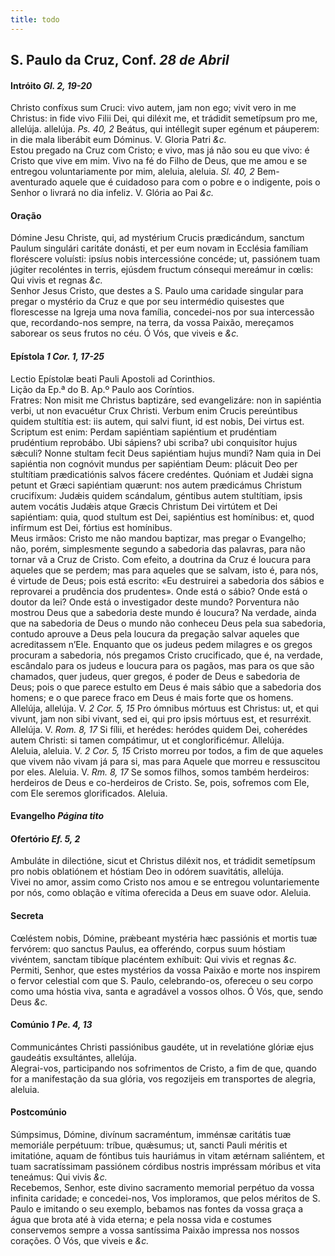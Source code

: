 ```yaml
---
title: todo
---
```

<h2 class="text-center">S. Paulo da Cruz, Conf. <em>28 de Abril</em></h2>

<h4 class="text-center">Intróito <em>Gl. 2, 19-20</em></h4>
<div class="container-fluid">
<div class="row">
<div class="dropcap text-justify">
Christo confíxus sum Cruci: vivo autem, jam non ego; vivit vero in me Christus: in fide vivo Filii Dei, qui diléxit me, et trádidit semetípsum pro me, allelúja. allelúja. <em>Ps. 40, 2</em> Beátus, qui intéllegit super egénum et páuperem: in die mala liberábit eum Dóminus.
V. Gloria Patri <em>&c.</em>
</div>
<div class="dropcap text-justify">
Estou pregado na Cruz com Cristo; e vivo, mas já não sou eu que vivo: é Cristo que vive em mim. Vivo na fé do Filho de Deus, que me amou e se entregou voluntariamente por mim, aleluia, aleluia. <em>Sl. 40, 2</em> Bem-aventurado aquele que é cuidadoso para com o pobre e o indigente, pois o Senhor o livrará no dia infeliz.
V. Glória ao Pai <em>&c.</em>
</div>
</div>
</div>

<h4 class="text-center">Oração</h4>
<div class="container-fluid">
<div class="row">
<div class="dropcap text-justify">
Dómine Jesu Christe, qui, ad mystérium Crucis prædicándum, sanctum Paulum singulári caritáte donásti, et per eum novam in Ecclésia famíliam floréscere voluísti: ipsíus nobis intercessióne concéde; ut, passiónem tuam júgiter recoléntes in terris, ejúsdem fructum cónsequi mereámur in cœlis: Qui vivis et regnas <em>&c.</em>
</div>
<div class="dropcap text-justify">
Senhor Jesus Cristo, que destes a S. Paulo uma caridade singular para pregar o mystério da Cruz e que por seu intermédio quisestes que florescesse na Igreja uma nova família, concedei-nos por sua intercessão que, recordando-nos sempre, na terra, da vossa Paixão, mereçamos saborear os seus frutos no céu. Ó Vós, que viveis e <em>&c.</em>
</div>
</div>
</div>

<h4 class="text-center">Epístola <em>1 Cor. 1, 17-25</em></h4>
<div class="container-fluid">
<div class="row">
<div class="text-justify">
Lectio Epístolæ beati Pauli Apostoli ad Corinthios.
</div>
<div class="text-justify">
Lição da Ep.ª do B. Ap.º Paulo aos Coríntios.
</div>
<div class="dropcap text-justify">
Fratres: Non misit me Christus baptizáre, sed evangelizáre: non in sapiéntia verbi, ut non evacuétur Crux Christi. Verbum enim Crucis pereúntibus quidem stultítia est: iis autem, qui salvi fiunt, id est nobis, Dei virtus est. Scriptum est enim: Perdam sapiéntiam sapiéntium et prudéntiam prudéntium reprobábo. Ubi sápiens? ubi scriba? ubi conquisítor hujus sǽculi? Nonne stultam fecit Deus sapiéntiam hujus mundi? Nam quia in Dei sapiéntia non cognóvit mundus per sapiéntiam Deum: plácuit Deo per stultítiam prædicatiónis salvos fácere credéntes. Quóniam et Judǽi signa petunt et Græci sapiéntiam quærunt: nos autem prædicámus Christum crucifíxum: Judǽis quidem scándalum, géntibus autem stultítiam, ipsis autem vocátis Judǽis atque Græcis Christum Dei virtútem et Dei sapiéntiam: quia, quod stultum est Dei, sapiéntius est homínibus: et, quod infírmum est Dei, fórtius est homínibus.
</div>
<div class="dropcap text-justify">
Meus irmãos: Cristo me não mandou baptizar, mas pregar o Evangelho; não, porém, simplesmente segundo a sabedoria das palavras, para não tornar vã a Cruz de Cristo. Com efeito, a doutrina da Cruz é loucura para aqueles que se perdem; mas para aqueles que se salvam, isto é, para nós, é virtude de Deus; pois está escrito: «Eu destruirei a sabedoria dos sábios e reprovarei a prudência dos prudentes». Onde está o sábio? Onde está o doutor da lei? Onde está o investigador deste mundo? Porventura não mostrou Deus que a sabedoria deste mundo é loucura? Na verdade, ainda que na sabedoria de Deus o mundo não conheceu Deus pela sua sabedoria, contudo aprouve a Deus pela loucura da pregação salvar aqueles que acreditassem n’Ele. Enquanto que os judeus pedem milagres e os gregos procuram a sabedoria, nós pregamos Cristo crucificado, que é, na verdade, escândalo para os judeus e loucura para os pagãos, mas para os que são chamados, quer judeus, quer gregos, é poder de Deus e sabedoria de Deus; pois o que parece estulto em Deus é mais sábio que a sabedoria dos homens; e o que parece fraco em Deus é mais forte que os homens.
</div>
</div>
</div>

<div class="container-fluid">
<div class="row">
<div class="text-justify">
Allelúja, allelúja. V. <em>2 Cor. 5, 15</em> Pro ómnibus mórtuus est Christus: ut, et qui vivunt, jam non sibi vivant, sed ei, qui pro ipsis mórtuus est, et resurréxit. Allelúja. V. <em>Rom. 8, 17</em> Si fílii, et herédes: heródes quidem Dei, coherédes autem Christi: si tamen compátimur, ut et conglorificémur. Allelúja.
</div>
<div class="text-justify">
Aleluia, aleluia. V. <em>2 Cor. 5, 15</em> Cristo morreu por todos, a fim de que aqueles que vivem não vivam já para si, mas para Aquele que morreu e ressuscitou por eles. Aleluia. V. <em>Rm. 8, 17</em> Se somos filhos, somos também herdeiros: herdeiros de Deus e co-herdeiros de Cristo. Se, pois, sofremos com Ele, com Ele seremos glorificados. Aleluia.
</div>
</div>
</div>

<h4 class="text-center">Evangelho <em>Página tito</em></h4>

<h4 class="text-center">Ofertório <em>Ef. 5, 2</em></h4>
<div class="container-fluid">
<div class="row">
<div class="dropcap text-justify">
Ambuláte in dilectióne, sicut et Christus diléxit nos, et trádidit semetípsum pro nobis oblatiónem et hóstiam Deo in odórem suavitátis, allelúja.
</div>
<div class="dropcap text-justify">
Vivei no amor, assim como Cristo nos amou e se entregou voluntariemente por nós, como oblação e vítima oferecida a Deus em suave odor. Aleluia.
</div>
</div>
</div>

<h4 class="text-center">Secreta</h4>
<div class="container-fluid">
<div class="row">
<div class="dropcap text-justify">
Cœléstem nobis, Dómine, prǽbeant mystéria hæc passiónis et mortis tuæ fervórem: quo sanctus Paulus, ea offeréndo, corpus suum hóstiam vivéntem, sanctam tibíque placéntem exhíbuit: Qui vivis et regnas <em>&c.</em>
</div>
<div class="dropcap text-justify">
Permiti, Senhor, que estes mystérios da vossa Paixão e morte nos inspirem o fervor celestial com que S. Paulo, celebrando-os, ofereceu o seu corpo como uma hóstia viva, santa e agradável a vossos olhos. Ó Vós, que, sendo Deus <em>&c.</em>
</div>
</div>
</div>

<h4 class="text-center">Comúnio <em>1 Pe. 4, 13</em></h4>
<div class="container-fluid">
<div class="row">
<div class="dropcap text-justify">
Communicántes Christi passiónibus gaudéte, ut in revelatióne glóriæ ejus gaudeátis exsultántes, allelúja.
</div>
<div class="dropcap text-justify">
Alegrai-vos, participando nos sofrimentos de Cristo, a fim de que, quando for a manifestação da sua glória, vos regozijeis em transportes de alegria, aleluia.
</div>
</div>
</div>

<h4 class="text-center">Postcomúnio</h4>
<div class="container-fluid">
<div class="row">
<div class="dropcap text-justify">
Súmpsimus, Dómine, divínum sacraméntum, imménsæ caritátis tuæ memoriále perpétuum: tríbue, quǽsumus; ut, sancti Pauli méritis et imitatióne, aquam de fóntibus tuis hauriámus in vitam ætérnam saliéntem, et tuam sacratíssimam passiónem córdibus nostris impréssam móribus et vita teneámus: Qui vivis <em>&c.</em>
</div>
<div class="dropcap text-justify">
Recebemos, Senhor, este divino sacramento memorial perpétuo da vossa infinita caridade; e concedei-nos, Vos imploramos, que pelos méritos de S. Paulo e imitando o seu exemplo, bebamos nas fontes da vossa graça a água que brota até à vida eterna; e pela nossa vida e costumes conservemos sempre a vossa santíssima Paixão impressa nos nossos corações. Ó Vós, que viveis e <em>&c.</em>
</div>
</div>
</div>
